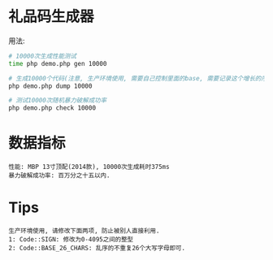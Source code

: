 # 礼品码生成器

用法:

```bash
# 10000次生成性能测试
time php demo.php gen 10000

# 生成10000个代码(注意, 生产环境使用, 需要自己控制里面的base, 需要记录这个增长的序列值, 才能保证完全不重复)
php demo.php dump 10000

# 测试10000次随机暴力破解成功率
php demo.php check 10000
```

# 数据指标

```
性能: MBP 13寸顶配(2014款), 10000次生成耗时375ms
暴力破解成功率: 百万分之十五以内.
```

# Tips

```
生产环境使用, 请修改下面两项, 防止被别人直接利用.
1: Code::SIGN: 修改为0-4095之间的整型
2: Code::BASE_26_CHARS: 乱序的不重复26个大写字母即可.
```
